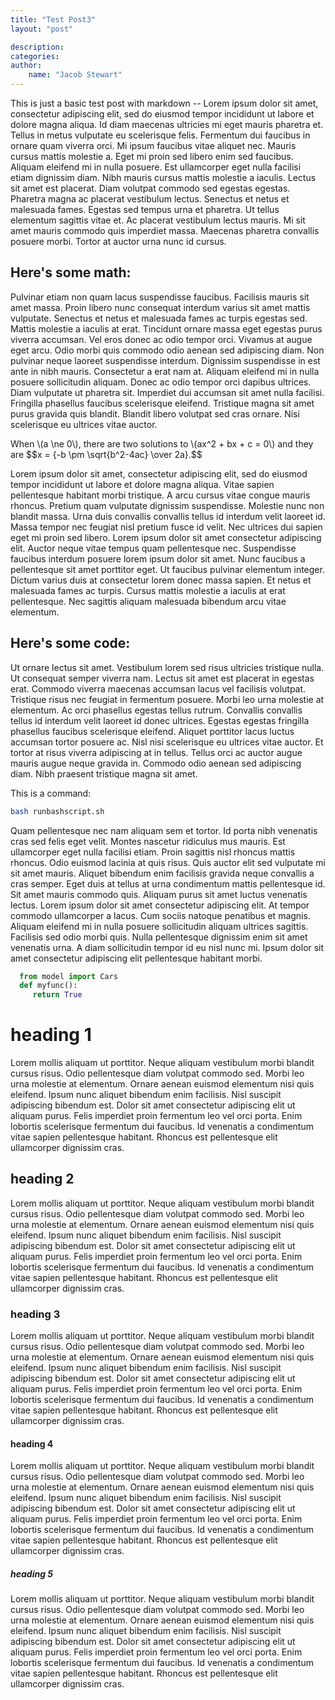 ```yaml
---
title: "Test Post3"
layout: "post"

description:
categories:
author:
    name: "Jacob Stewart"
---
```


This is just a basic test post with markdown -- Lorem ipsum dolor sit amet, consectetur adipiscing elit, sed do eiusmod tempor incididunt ut labore et dolore magna aliqua. Id diam maecenas ultricies mi eget mauris pharetra et. Tellus in metus vulputate eu scelerisque felis. Fermentum dui faucibus in ornare quam viverra orci. Mi ipsum faucibus vitae aliquet nec. Mauris cursus mattis molestie a. Eget mi proin sed libero enim sed faucibus. Aliquam eleifend mi in nulla posuere. Est ullamcorper eget nulla facilisi etiam dignissim diam. Nibh mauris cursus mattis molestie a iaculis. Lectus sit amet est placerat. Diam volutpat commodo sed egestas egestas. Pharetra magna ac placerat vestibulum lectus. Senectus et netus et malesuada fames. Egestas sed tempus urna et pharetra. Ut tellus elementum sagittis vitae et. Ac placerat vestibulum lectus mauris. Mi sit amet mauris commodo quis imperdiet massa. Maecenas pharetra convallis posuere morbi. Tortor at auctor urna nunc id cursus.

## Here's some math:

Pulvinar etiam non quam lacus suspendisse faucibus. Facilisis mauris sit amet massa. Proin libero nunc consequat interdum varius sit amet mattis vulputate. Senectus et netus et malesuada fames ac turpis egestas sed. Mattis molestie a iaculis at erat. Tincidunt ornare massa eget egestas purus viverra accumsan. Vel eros donec ac odio tempor orci. Vivamus at augue eget arcu. Odio morbi quis commodo odio aenean sed adipiscing diam. Non pulvinar neque laoreet suspendisse interdum. Dignissim suspendisse in est ante in nibh mauris. Consectetur a erat nam at. Aliquam eleifend mi in nulla posuere sollicitudin aliquam. Donec ac odio tempor orci dapibus ultrices. Diam vulputate ut pharetra sit. Imperdiet dui accumsan sit amet nulla facilisi. Fringilla phasellus faucibus scelerisque eleifend. Tristique magna sit amet purus gravida quis blandit. Blandit libero volutpat sed cras ornare. Nisi scelerisque eu ultrices vitae auctor.

<p>
When \(a \ne 0\), there are two solutions to \(ax^2 + bx + c = 0\) and they are
  $$x = {-b \pm \sqrt{b^2-4ac} \over 2a}.$$
</p>

Lorem ipsum dolor sit amet, consectetur adipiscing elit, sed do eiusmod tempor incididunt ut labore et dolore magna aliqua. Vitae sapien pellentesque habitant morbi tristique. A arcu cursus vitae congue mauris rhoncus. Pretium quam vulputate dignissim suspendisse. Molestie nunc non blandit massa. Urna duis convallis convallis tellus id interdum velit laoreet id. Massa tempor nec feugiat nisl pretium fusce id velit. Nec ultrices dui sapien eget mi proin sed libero. Lorem ipsum dolor sit amet consectetur adipiscing elit. Auctor neque vitae tempus quam pellentesque nec. Suspendisse faucibus interdum posuere lorem ipsum dolor sit amet. Nunc faucibus a pellentesque sit amet porttitor eget. Ut faucibus pulvinar elementum integer. Dictum varius duis at consectetur lorem donec massa sapien. Et netus et malesuada fames ac turpis. Cursus mattis molestie a iaculis at erat pellentesque. Nec sagittis aliquam malesuada bibendum arcu vitae elementum.

## Here's some code:

Ut ornare lectus sit amet. Vestibulum lorem sed risus ultricies tristique nulla. Ut consequat semper viverra nam. Lectus sit amet est placerat in egestas erat. Commodo viverra maecenas accumsan lacus vel facilisis volutpat. Tristique risus nec feugiat in fermentum posuere. Morbi leo urna molestie at elementum. Ac orci phasellus egestas tellus rutrum. Convallis convallis tellus id interdum velit laoreet id donec ultrices. Egestas egestas fringilla phasellus faucibus scelerisque eleifend. Aliquet porttitor lacus luctus accumsan tortor posuere ac. Nisl nisi scelerisque eu ultrices vitae auctor. Et tortor at risus viverra adipiscing at in tellus. Tellus orci ac auctor augue mauris augue neque gravida in. Commodo odio aenean sed adipiscing diam. Nibh praesent tristique magna sit amet.

This is a command:
```bash
bash runbashscript.sh
```

Quam pellentesque nec nam aliquam sem et tortor. Id porta nibh venenatis cras sed felis eget velit. Montes nascetur ridiculus mus mauris. Est ullamcorper eget nulla facilisi etiam. Proin sagittis nisl rhoncus mattis rhoncus. Odio euismod lacinia at quis risus. Quis auctor elit sed vulputate mi sit amet mauris. Aliquet bibendum enim facilisis gravida neque convallis a cras semper. Eget duis at tellus at urna condimentum mattis pellentesque id. Sit amet mauris commodo quis. Aliquam purus sit amet luctus venenatis lectus. Lorem ipsum dolor sit amet consectetur adipiscing elit. At tempor commodo ullamcorper a lacus. Cum sociis natoque penatibus et magnis. Aliquam eleifend mi in nulla posuere sollicitudin aliquam ultrices sagittis. Facilisis sed odio morbi quis. Nulla pellentesque dignissim enim sit amet venenatis urna. A diam sollicitudin tempor id eu nisl nunc mi. Ipsum dolor sit amet consectetur adipiscing elit pellentesque habitant morbi.

```python
  from model import Cars
  def myfunc():
     return True
```

# heading 1
Lorem mollis aliquam ut porttitor. Neque aliquam vestibulum morbi blandit cursus risus. Odio pellentesque diam volutpat commodo sed. Morbi leo urna molestie at elementum. Ornare aenean euismod elementum nisi quis eleifend. Ipsum nunc aliquet bibendum enim facilisis. Nisl suscipit adipiscing bibendum est. Dolor sit amet consectetur adipiscing elit ut aliquam purus. Felis imperdiet proin fermentum leo vel orci porta. Enim lobortis scelerisque fermentum dui faucibus. Id venenatis a condimentum vitae sapien pellentesque habitant. Rhoncus est pellentesque elit ullamcorper dignissim cras.
## heading 2
Lorem mollis aliquam ut porttitor. Neque aliquam vestibulum morbi blandit cursus risus. Odio pellentesque diam volutpat commodo sed. Morbi leo urna molestie at elementum. Ornare aenean euismod elementum nisi quis eleifend. Ipsum nunc aliquet bibendum enim facilisis. Nisl suscipit adipiscing bibendum est. Dolor sit amet consectetur adipiscing elit ut aliquam purus. Felis imperdiet proin fermentum leo vel orci porta. Enim lobortis scelerisque fermentum dui faucibus. Id venenatis a condimentum vitae sapien pellentesque habitant. Rhoncus est pellentesque elit ullamcorper dignissim cras.
### heading 3
Lorem mollis aliquam ut porttitor. Neque aliquam vestibulum morbi blandit cursus risus. Odio pellentesque diam volutpat commodo sed. Morbi leo urna molestie at elementum. Ornare aenean euismod elementum nisi quis eleifend. Ipsum nunc aliquet bibendum enim facilisis. Nisl suscipit adipiscing bibendum est. Dolor sit amet consectetur adipiscing elit ut aliquam purus. Felis imperdiet proin fermentum leo vel orci porta. Enim lobortis scelerisque fermentum dui faucibus. Id venenatis a condimentum vitae sapien pellentesque habitant. Rhoncus est pellentesque elit ullamcorper dignissim cras.
#### heading 4
Lorem mollis aliquam ut porttitor. Neque aliquam vestibulum morbi blandit cursus risus. Odio pellentesque diam volutpat commodo sed. Morbi leo urna molestie at elementum. Ornare aenean euismod elementum nisi quis eleifend. Ipsum nunc aliquet bibendum enim facilisis. Nisl suscipit adipiscing bibendum est. Dolor sit amet consectetur adipiscing elit ut aliquam purus. Felis imperdiet proin fermentum leo vel orci porta. Enim lobortis scelerisque fermentum dui faucibus. Id venenatis a condimentum vitae sapien pellentesque habitant. Rhoncus est pellentesque elit ullamcorper dignissim cras.
##### heading 5
Lorem mollis aliquam ut porttitor. Neque aliquam vestibulum morbi blandit cursus risus. Odio pellentesque diam volutpat commodo sed. Morbi leo urna molestie at elementum. Ornare aenean euismod elementum nisi quis eleifend. Ipsum nunc aliquet bibendum enim facilisis. Nisl suscipit adipiscing bibendum est. Dolor sit amet consectetur adipiscing elit ut aliquam purus. Felis imperdiet proin fermentum leo vel orci porta. Enim lobortis scelerisque fermentum dui faucibus. Id venenatis a condimentum vitae sapien pellentesque habitant. Rhoncus est pellentesque elit ullamcorper dignissim cras.